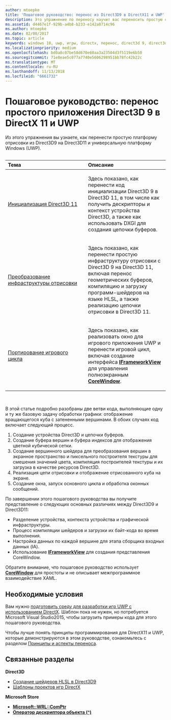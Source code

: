 ```yaml
---
author: mtoepke
title: 'Пошаговое руководство: перенос из Direct3D9 в DirectX11 и UWP'
description: Это упражнение по переносу научит вас переносить простую структуру отрисовки из Direct3D9 в Direct3D11 и универсальную платформу Windows (UWP).
ms.assetid: d4467e1f-929b-a4b8-b233-e142a8714c96
ms.author: mtoepke
ms.date: 02/08/2017
ms.topic: article
keywords: windows 10, uwp, игры, directx, перенос, direct3d 9, direct3d 11
ms.localizationpriority: medium
ms.openlocfilehash: bd0a8c07be58d670e60aa3a23504d3f5119e6b50
ms.sourcegitcommit: 71e8eae5c077a7740e5606298951bb78fc42b22c
ms.translationtype: MT
ms.contentlocale: ru-RU
ms.lasthandoff: 11/13/2018
ms.locfileid: "6661732"
---
```

# <a name="walkthrough-port-a-simple-direct3d-9-app-to-directx-11-and-universal-windows-platform-uwp"></a>Пошаговое руководство: перенос простого приложения Direct3D 9 в DirectX 11 и UWP



Из этого упражнения вы узнаете, как перенести простую платформу отрисовки из Direct3D9 на Direct3D11 и универсальную платформу Windows (UWP).
## 
<table>
<colgroup>
<col width="50%" />
<col width="50%" />
</colgroup>
<thead>
<tr class="header">
<th align="left">Тема</th>
<th align="left">Описание</th>
</tr>
</thead>
<tbody>
<tr class="odd">
<td align="left"><p><a href="simple-port-from-direct3d-9-to-11-1-part-1--initializing-direct3d.md">Инициализация Direct3D 11</a></p></td>
<td align="left"><p>Здесь показано, как перенести код инициализации Direct3D 9 в Direct3D 11, в том числе как получить дескрипторы и контекст устройства Direct3D, а также как использовать DXGI для создания цепочки буферов.</p></td>
</tr>
<tr class="even">
<td align="left"><p><a href="simple-port-from-direct3d-9-to-11-1-part-2--rendering.md">Преобразование инфраструктуры отрисовки</a></p></td>
<td align="left"><p>Здесь показано, как перенести простую инфраструктуру отрисовки с Direct3D 9 на Direct3D 11, включая перенос геометрических буферов, компиляцию и загрузку программ-шейдеров на языке HLSL, а также реализацию цепочки отрисовки в Direct3D 11.</p></td>
</tr>
<tr class="odd">
<td align="left"><p><a href="simple-port-from-direct3d-9-to-11-1-part-3--viewport-and-game-loop.md">Портирование игрового цикла</a></p></td>
<td align="left"><p>Здесь показано, как реализовать окно для игрового приложения UWP и перенести игровой цикл, включая создание интерфейса <a href="https://msdn.microsoft.com/library/windows/apps/hh700478"><strong>IFrameworkView</strong></a> для управления полноэкранным <a href="https://msdn.microsoft.com/library/windows/apps/br208225"><strong>CoreWindow</strong></a>.</p></td>
</tr>
</tbody>
</table>

 

В этой статье подробно разобраны две ветви кода, выполняющие одну и ту же базовую задачу обработки графики: отображение вращающегося куба с затененными вершинами. В обоих случаях код включает следующий процесс.

1.  Создание устройства Direct3D и цепочки буферов.
2.  Создание буфера вершин и буфера индексов для отображения цветной кубической сетки.
3.  Создание вершинного шейдера для преобразования вершин в экранное пространство и пиксельного построителя текстуры для смешения значений цвета, компиляция построителей текстуры и их загрузка в качестве ресурсов Direct3D.
4.  Реализация цепи отрисовки и отображение отрисованного куба на экране.
5.  Создание окна, запуск основного цикла и обработка оконных сообщений.

По завершении этого пошагового руководства вы получите представление о следующих основных различиях между Direct3D9 и Direct3D11:

-   Разделение устройства, контекста устройства и графической инфраструктуры.
-   Процесс компиляции шейдеров и загрузки их байт-кода во время выполнения.
-   Настройка данных по каждой вершине для этапа сборщика входных данных (IA).
-   Использование [**IFrameworkView**](https://msdn.microsoft.com/library/windows/apps/hh700478) для создания представления CoreWindow.

Обратите внимание, что пошаговое руководство использует [**CoreWindow**](https://msdn.microsoft.com/library/windows/apps/br208225) для простоты и не описывает межпрограммное взаимодействие XAML.

## <a name="prerequisites"></a>Необходимые условия


Вам нужно [подготовить среду для разработки игр UWP с использованием DirectX](prepare-your-dev-environment-for-windows-store-directx-game-development.md). Шаблон пока не нужен, но потребуется Microsoft Visual Studio2015, чтобы загрузить примеры кода для этого пошагового руководства.

Чтобы лучше понять принципы программирования для DirectX11 и UWP, которые демонстрируются в этом руководстве, ознакомьтесь с разделом [Принципы и аспекты переноса](porting-considerations.md).

## <a name="related-topics"></a>Связанные разделы

**Direct3D**

* [Создание шейдеров HLSL в Direct3D9](https://msdn.microsoft.com/library/windows/desktop/bb944006)
* [Шаблоны проектов игр DirectX](user-interface.md)

**Microsoft Store**

* [**Microsoft::WRL::ComPtr**](https://msdn.microsoft.com/library/windows/apps/br244983.aspx)
* [**Оператор дескриптора объекта (^)**](https://msdn.microsoft.com/library/windows/apps/yk97tc08.aspx)

